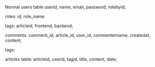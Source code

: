 Normal users table
    userid, name, email, password, rolebyid;

roles:
    id, role_name

tags:
    articleid, frontend, backend;

comments:
    comment_id, article_id, user_id, commentername,  createdat, content;

tags:

articles table:
    articleid, userid, tagid, title, content, date;
